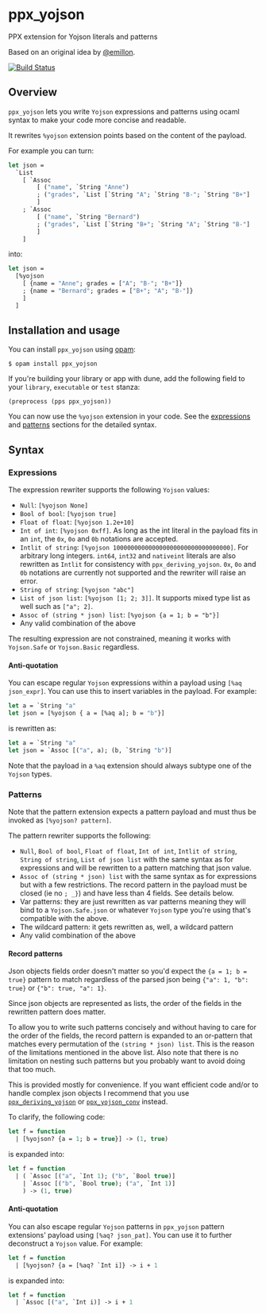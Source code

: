# ppx_yojson

PPX extension for Yojson literals and patterns

Based on an original idea by [@emillon](https://github.com/emillon).

[![Build Status](https://travis-ci.org/NathanReb/ppx_yojson.svg?branch=master)](https://travis-ci.org/NathanReb/ppx_yojson)

## Overview

`ppx_yojson` lets you write `Yojson` expressions and patterns using ocaml syntax to make your code
more concise and readable.

It rewrites `%yojson` extension points based on the content of the payload.

For example you can turn:
```ocaml
let json =
  `List
    [ `Assoc
        [ ("name", `String "Anne")
        ; ("grades", `List [`String "A"; `String "B-"; `String "B+"]
        ]
    ; `Assoc
        [ ("name", `String "Bernard")
        ; ("grades", `List [`String "B+"; `String "A"; `String "B-"]
        ]
    ]
```

into:
```ocaml
let json =
  [%yojson
    [ {name = "Anne"; grades = ["A"; "B-"; "B+"]}
    ; {name = "Bernard"; grades = ["B+"; "A"; "B-"]}
    ]
  ]
```

## Installation and usage

You can install `ppx_yojson` using [opam](https://opam.ocaml.org/):
```
$ opam install ppx_yojson
```

If you're building your library or app with dune, add the following field to your `library`,
`executable` or `test` stanza:
```
(preprocess (pps ppx_yojson))
```

You can now use the `%yojson` extension in your code. See the
[expressions](https://github.com/NathanReb/ppx_yojson#expressions) and
[patterns](https://github.com/NathanReb/ppx_yojson#patterns) sections for the detailed syntax.

## Syntax

### Expressions

The expression rewriter supports the following `Yojson` values:
- `Null`: `[%yojson None]`
- `Bool of bool`: `[%yojson true]`
- `Float of float`: `[%yojson 1.2e+10]`
- `Int of int`: `[%yojson 0xff]`. As long as the int literal in the payload fits in an `int`,
  the `0x`, `0o` and `0b` notations are accepted.
- `Intlit of string`: `[%yojson 100000000000000000000000000000000]`. For arbitrary long integers.
  `int64`, `int32` and `nativeint` literals are also rewritten as `Intlit` for consistency with
  `ppx_deriving_yojson`.
  `0x`, `0o` and `0b` notations are currently not supported and the rewriter will raise an error.
- `String of string`: `[%yojson "abc"]`
- `List of json list`: `[%yojson [1; 2; 3]]`. It supports mixed type list as well such as
  `["a"; 2]`.
- `Assoc of (string * json) list`: `[%yojson {a = 1; b = "b"}]`
- Any valid combination of the above

The resulting expression are not constrained, meaning it works with `Yojson.Safe` or `Yojson.Basic`
regardless.

#### Anti-quotation

You can escape regular `Yojson` expressions within a payload using `[%aq json_expr]`. You can use
this to insert variables in the payload. For example:

```ocaml
let a = `String "a"
let json = [%yojson { a = [%aq a]; b = "b"}]
```
is rewritten as:
```ocaml
let a = `String "a"
let json = `Assoc [("a", a); (b, `String "b")]
```
Note that the payload in a `%aq` extension should always subtype one of the `Yojson` types.

### Patterns

Note that the pattern extension expects a pattern payload and must thus be invoked as
`[%yojson? pattern]`.

The pattern rewriter supports the following:
- `Null`, `Bool of bool`, `Float of float`, `Int of int`, `Intlit of string`, `String of string`,
  `List of json list` with the same syntax as for expressions and will be
  rewritten to a pattern matching that json value.
- `Assoc of (string * json) list` with the same syntax as for expressions but with a few
  restrictions. The record pattern in the payload must be closed (ie no `; _}`) and have less than
  4 fields. See details below.
- Var patterns: they are just rewritten as var patterns meaning they will bind to a
  `Yojson.Safe.json` or whatever `Yojson` type you're using that's compatible with the above.
- The wildcard pattern: it gets rewritten as, well, a wildcard pattern
- Any valid combination of the above

#### Record patterns

Json objects fields order doesn't matter so you'd expect the `{a = 1; b = true}` pattern to match
regardless of the parsed json being `{"a": 1, "b": true}` or `{"b": true, "a": 1}`.

Since json objects are represented as lists, the order of the fields in the rewritten pattern does
matter.

To allow you to write such patterns concisely and without having to care for the order of the
fields, the record pattern is expanded to an or-pattern that matches every permutation of the
`(string * json) list`. This is the reason of the limitations mentioned in the above list.
Also note that there is no limitation on nesting such patterns but you probably want to avoid doing
that too much.

This is provided mostly for convenience. If you want efficient code and/or to handle complex json
objects I recommend that you use
[`ppx_deriving_yojson`](https://github.com/ocaml-ppx/ppx_deriving_yojson) or
[`ppx_yojson_conv`](https://github.com/janestreet/ppx_yojson_conv) instead.

To clarify, the following code:
```ocaml
let f = function
  | [%yojson? {a = 1; b = true}] -> (1, true)
```

is expanded into:
```ocaml
let f = function
  | ( `Assoc [("a", `Int 1); ("b", `Bool true)]
    | `Assoc [("b", `Bool true); ("a", `Int 1)]
    ) -> (1, true)
```

#### Anti-quotation

You can also escape regular `Yojson` patterns in `ppx_yojson` pattern extensions' payload
using `[%aq? json_pat]`. You can use it to further deconstruct a `Yojson` value. For example:

```ocaml
let f = function
  | [%yojson? {a = [%aq? `Int i]} -> i + 1
```

is expanded into:
```ocaml
let f = function
  | `Assoc [("a", `Int i)] -> i + 1
```
